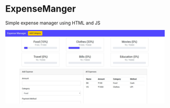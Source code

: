 # ExpenseManger
Simple expense manager using HTML and JS

<img src="https://github.com/guptachetan1997/ExpenseManger/blob/master/Expense%20Manager.jpg" alt="data_flow">
